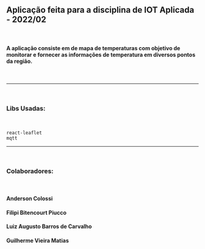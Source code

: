 ## Aplicação feita para a disciplina de IOT Aplicada - 2022/02

<br>

#### A aplicação consiste em de mapa de temperaturas com objetivo de monitorar e fornecer as informações de temperatura em diversos pontos da região.

<br>

---

<br>

### Libs Usadas:

<br>

```
react-leaflet
mqtt
```

---

<br>

### Colaboradores:

<br>

#### Anderson Colossi

#### Filipi Bitencourt Piucco

#### Luiz Augusto Barros de Carvalho

#### Guilherme Vieira Matias
